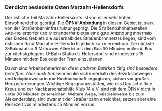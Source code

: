 ### Der dicht besiedelte Osten Marzahn-Hellersdorfs

Der östliche Teil Marzahn-Hellersdorfs ist von einer sehr hohen Einwohnerdichte geprägt. Die **ÖPNV-Anbindung** in diesem Gebiet 
ist stark von der Straßenbahninfrastruktur geprägt. Die Straßenbahnhaltestellen <span class="marker-label" id="marker-label-tram-altehellerdorfer"> Alte-Hellerdorfer</span> und <span class="marker-label" id="marker-label-tram-michendorfer">Michendorfer</span> bieten eine gute Anbindung innerhalb des Kiezes. Gebiete die außerhalb des Straßenbahnnetzes liegen, sind vom östlichen Rand 
Marzahn-Hellersdorfs jedoch kaum erreichbar. Die nächste S-Bahnstation 
<span class="marker-label" id="marker-label-s-mehrower">S Mehrower Allee</span> ist mit dem Bus 30 Minuten entfernt. Bus zur nächstgelegene U-Bahn Station <span class="marker-label" id="marker-label-u-hellersdorf">U Hellersdorf</span> sind mindestens 15 Minuten mit dem Bus oder der Tram einzuplanen. 

Davon sind Arbeitnehmer*innen die in anderen Bezirken tätig sind besonders betroffen. 
Aber auch Senior*innen die sich innerhalb des Bezirks bewegen und beispielsweise in der Nachbarschaft engagieren, stehen vor großen
Herausforderungen. Wichtige Begegnungsstätten, wie das <span class="marker-label" id="marker-label-whitespot-persona-birgit-drk">Deutsche Rote Kreuz</span> 
und der <span class="marker-label" id="marker-label-whitespot-persona-birgit-klub74">Nachbarschaftshilfe Klub 74 e.V.</span> sind mit dem ÖPNV nicht in unter
30 Minuten zu erreichen. Weitere Wege, beispielsweise bis zum Alexanderplatz, sind zwar mit der Straßenbahn erreichbar, setzen aber eine Reisezeit von mindestens 45 Minuten voraus.


